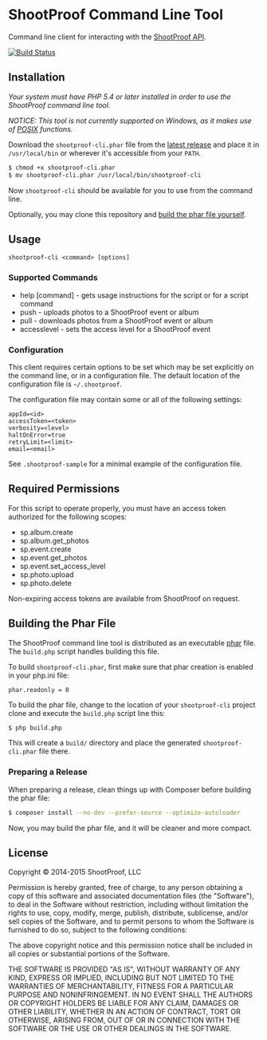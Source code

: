 # ShootProof Command Line Tool

Command line client for interacting with the [ShootProof API](http://developer.shootproof.com).

[![Build Status](https://travis-ci.org/ShootProof/shootproof-cli.svg?branch=master)](https://travis-ci.org/ShootProof/shootproof-cli)

## Installation

_Your system must have PHP 5.4 or later installed in order to use the ShootProof command line tool._

_NOTICE: This tool is not currently supported on Windows, as it makes use of [POSIX](http://php.net/posix) functions._

Download the `shootproof-cli.phar` file from the [latest release](https://github.com/shootproof/shootproof-cli/releases) and place it in `/usr/local/bin` or wherever it's accessible from your `PATH`.

``` bash
$ chmod +x shootproof-cli.phar
$ mv shootproof-cli.phar /usr/local/bin/shootproof-cli
```

Now `shootproof-cli` should be available for you to use from the command line.

Optionally, you may clone this repository and [build the phar file yourself](#building-the-phar-file).


## Usage

```
shootproof-cli <command> [options]
```

### Supported Commands

* help [command] - gets usage instructions for the script or for a script command
* push - uploads photos to a ShootProof event or album
* pull - downloads photos from a ShootProof event or album
* accesslevel - sets the access level for a ShootProof event

### Configuration

This client requires certain options to be set which may be set explicitly on the command line, or in a configuration file. The default location of the configuration file is `~/.shootproof`.

The configuration file may contain some or all of the following settings:

```
appId=<id>
accessToken=<token>
verbosity=<level>
haltOnError=true
retryLimit=<limit>
email=<email>
```

See `.shootproof-sample` for a minimal example of the configuration file.


## Required Permissions

For this script to operate properly, you must have an access token authorized for the following scopes:

* sp.album.create
* sp.album.get_photos
* sp.event.create
* sp.event.get_photos
* sp.event.set_access_level
* sp.photo.upload
* sp.photo.delete

Non-expiring access tokens are available from ShootProof on request.


## Building the Phar File

The ShootProof command line tool is distributed as an executable [phar](http://php.net/phar) file. The `build.php` script handles building this file.

To build `shootproof-cli.phar`, first make sure that phar creation is enabled in your php.ini file:

```
phar.readonly = 0
```

To build the phar file, change to the location of your `shootproof-cli` project clone and execute the `build.php` script line this:

``` bash
$ php build.php
```

This will create a `build/` directory and place the generated `shootproof-cli.phar` file there.

### Preparing a Release

When preparing a release, clean things up with Composer before building the phar file:

``` bash
$ composer install --no-dev --prefer-source --optimize-autoloader
```

Now, you may build the phar file, and it will be cleaner and more compact.


## License

Copyright © 2014-2015 ShootProof, LLC

Permission is hereby granted, free of charge, to any person obtaining
a copy of this software and associated documentation files (the
"Software"), to deal in the Software without restriction, including
without limitation the rights to use, copy, modify, merge, publish,
distribute, sublicense, and/or sell copies of the Software, and to
permit persons to whom the Software is furnished to do so, subject to
the following conditions:

The above copyright notice and this permission notice shall be
included in all copies or substantial portions of the Software.

THE SOFTWARE IS PROVIDED "AS IS", WITHOUT WARRANTY OF ANY KIND,
EXPRESS OR IMPLIED, INCLUDING BUT NOT LIMITED TO THE WARRANTIES OF
MERCHANTABILITY, FITNESS FOR A PARTICULAR PURPOSE AND
NONINFRINGEMENT. IN NO EVENT SHALL THE AUTHORS OR COPYRIGHT HOLDERS BE
LIABLE FOR ANY CLAIM, DAMAGES OR OTHER LIABILITY, WHETHER IN AN ACTION
OF CONTRACT, TORT OR OTHERWISE, ARISING FROM, OUT OF OR IN CONNECTION
WITH THE SOFTWARE OR THE USE OR OTHER DEALINGS IN THE SOFTWARE.

